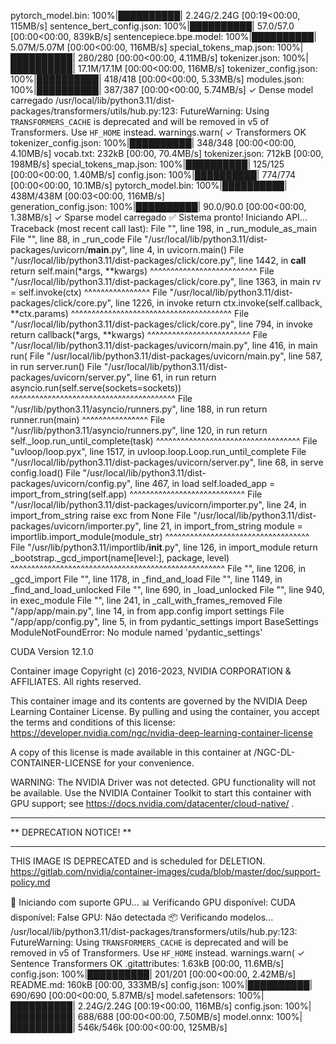 pytorch_model.bin: 100%|██████████| 2.24G/2.24G [00:19<00:00, 115MB/s] 
sentence_bert_config.json: 100%|██████████| 57.0/57.0 [00:00<00:00, 839kB/s]
sentencepiece.bpe.model: 100%|██████████| 5.07M/5.07M [00:00<00:00, 116MB/s]
special_tokens_map.json: 100%|██████████| 280/280 [00:00<00:00, 4.11MB/s]
tokenizer.json: 100%|██████████| 17.1M/17.1M [00:00<00:00, 116MB/s]
tokenizer_config.json: 100%|██████████| 418/418 [00:00<00:00, 5.33MB/s]
modules.json: 100%|██████████| 387/387 [00:00<00:00, 5.74MB/s]
✓ Dense model carregado
/usr/local/lib/python3.11/dist-packages/transformers/utils/hub.py:123: FutureWarning: Using `TRANSFORMERS_CACHE` is deprecated and will be removed in v5 of Transformers. Use `HF_HOME` instead.
  warnings.warn(
✓ Transformers OK
tokenizer_config.json: 100%|██████████| 348/348 [00:00<00:00, 4.10MB/s]
vocab.txt: 232kB [00:00, 70.4MB/s]
tokenizer.json: 712kB [00:00, 198MB/s]
special_tokens_map.json: 100%|██████████| 125/125 [00:00<00:00, 1.40MB/s]
config.json: 100%|██████████| 774/774 [00:00<00:00, 10.1MB/s]
pytorch_model.bin: 100%|██████████| 438M/438M [00:03<00:00, 116MB/s]  
generation_config.json: 100%|██████████| 90.0/90.0 [00:00<00:00, 1.38MB/s]
✓ Sparse model carregado
✅ Sistema pronto! Iniciando API...
Traceback (most recent call last):
  File "<frozen runpy>", line 198, in _run_module_as_main
  File "<frozen runpy>", line 88, in _run_code
  File "/usr/local/lib/python3.11/dist-packages/uvicorn/__main__.py", line 4, in <module>
    uvicorn.main()
  File "/usr/local/lib/python3.11/dist-packages/click/core.py", line 1442, in __call__
    return self.main(*args, **kwargs)
           ^^^^^^^^^^^^^^^^^^^^^^^^^^
  File "/usr/local/lib/python3.11/dist-packages/click/core.py", line 1363, in main
    rv = self.invoke(ctx)
         ^^^^^^^^^^^^^^^^
  File "/usr/local/lib/python3.11/dist-packages/click/core.py", line 1226, in invoke
    return ctx.invoke(self.callback, **ctx.params)
           ^^^^^^^^^^^^^^^^^^^^^^^^^^^^^^^^^^^^^^^
  File "/usr/local/lib/python3.11/dist-packages/click/core.py", line 794, in invoke
    return callback(*args, **kwargs)
           ^^^^^^^^^^^^^^^^^^^^^^^^^
  File "/usr/local/lib/python3.11/dist-packages/uvicorn/main.py", line 416, in main
    run(
  File "/usr/local/lib/python3.11/dist-packages/uvicorn/main.py", line 587, in run
    server.run()
  File "/usr/local/lib/python3.11/dist-packages/uvicorn/server.py", line 61, in run
    return asyncio.run(self.serve(sockets=sockets))
           ^^^^^^^^^^^^^^^^^^^^^^^^^^^^^^^^^^^^^^^^
  File "/usr/lib/python3.11/asyncio/runners.py", line 188, in run
    return runner.run(main)
           ^^^^^^^^^^^^^^^^
  File "/usr/lib/python3.11/asyncio/runners.py", line 120, in run
    return self._loop.run_until_complete(task)
           ^^^^^^^^^^^^^^^^^^^^^^^^^^^^^^^^^^^
  File "uvloop/loop.pyx", line 1517, in uvloop.loop.Loop.run_until_complete
  File "/usr/local/lib/python3.11/dist-packages/uvicorn/server.py", line 68, in serve
    config.load()
  File "/usr/local/lib/python3.11/dist-packages/uvicorn/config.py", line 467, in load
    self.loaded_app = import_from_string(self.app)
                      ^^^^^^^^^^^^^^^^^^^^^^^^^^^^
  File "/usr/local/lib/python3.11/dist-packages/uvicorn/importer.py", line 24, in import_from_string
    raise exc from None
  File "/usr/local/lib/python3.11/dist-packages/uvicorn/importer.py", line 21, in import_from_string
    module = importlib.import_module(module_str)
             ^^^^^^^^^^^^^^^^^^^^^^^^^^^^^^^^^^^
  File "/usr/lib/python3.11/importlib/__init__.py", line 126, in import_module
    return _bootstrap._gcd_import(name[level:], package, level)
           ^^^^^^^^^^^^^^^^^^^^^^^^^^^^^^^^^^^^^^^^^^^^^^^^^^^^
  File "<frozen importlib._bootstrap>", line 1206, in _gcd_import
  File "<frozen importlib._bootstrap>", line 1178, in _find_and_load
  File "<frozen importlib._bootstrap>", line 1149, in _find_and_load_unlocked
  File "<frozen importlib._bootstrap>", line 690, in _load_unlocked
  File "<frozen importlib._bootstrap_external>", line 940, in exec_module
  File "<frozen importlib._bootstrap>", line 241, in _call_with_frames_removed
  File "/app/app/main.py", line 14, in <module>
    from app.config import settings
  File "/app/app/config.py", line 5, in <module>
    from pydantic_settings import BaseSettings
ModuleNotFoundError: No module named 'pydantic_settings'

CUDA Version 12.1.0

Container image Copyright (c) 2016-2023, NVIDIA CORPORATION & AFFILIATES. All rights reserved.

This container image and its contents are governed by the NVIDIA Deep Learning Container License.
By pulling and using the container, you accept the terms and conditions of this license:
https://developer.nvidia.com/ngc/nvidia-deep-learning-container-license

A copy of this license is made available in this container at /NGC-DL-CONTAINER-LICENSE for your convenience.

WARNING: The NVIDIA Driver was not detected.  GPU functionality will not be available.
   Use the NVIDIA Container Toolkit to start this container with GPU support; see
   https://docs.nvidia.com/datacenter/cloud-native/ .

*************************
** DEPRECATION NOTICE! **
*************************
THIS IMAGE IS DEPRECATED and is scheduled for DELETION.
    https://gitlab.com/nvidia/container-images/cuda/blob/master/doc/support-policy.md

🚀 Iniciando com suporte GPU...
📊 Verificando GPU disponível:
CUDA disponível: False
GPU: Não detectada
📦 Verificando modelos...
/usr/local/lib/python3.11/dist-packages/transformers/utils/hub.py:123: FutureWarning: Using `TRANSFORMERS_CACHE` is deprecated and will be removed in v5 of Transformers. Use `HF_HOME` instead.
  warnings.warn(
✓ Sentence Transformers OK
.gitattributes: 1.63kB [00:00, 11.6MB/s]
config.json: 100%|██████████| 201/201 [00:00<00:00, 2.42MB/s]
README.md: 160kB [00:00, 333MB/s]
config.json: 100%|██████████| 690/690 [00:00<00:00, 5.87MB/s]
model.safetensors: 100%|██████████| 2.24G/2.24G [00:19<00:00, 116MB/s] 
config.json: 100%|██████████| 688/688 [00:00<00:00, 7.50MB/s]
model.onnx: 100%|██████████| 546k/546k [00:00<00:00, 125MB/s]